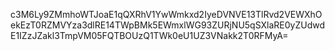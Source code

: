 c3M6Ly9ZMmhoWTJoaE1qQXRhV1YwWmkxd2IyeDVNVE13TlRvd2VEWXhOekEzT0RZMVYza3dlRE14TWpBMk5EWmxlWG93ZURjNU5qSXlaRE0yZUdwdE1IZzJZakl3TmpVM05FQTBOUzQ1TWk0eU1UZ3VNakk2T0RFMyA=
